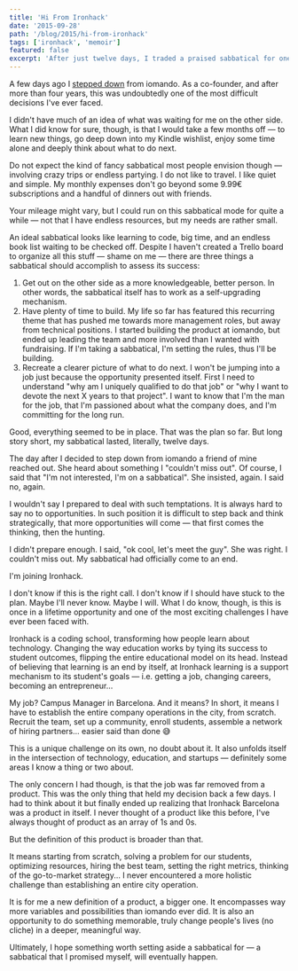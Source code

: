 ```yaml
---
title: 'Hi From Ironhack'
date: '2015-09-28'
path: '/blog/2015/hi-from-ironhack'
tags: ['ironhack', 'memoir']
featured: false
excerpt: 'After just twelve days, I traded a praised sabbatical for one of the most challenging opportunities I have ever been faced. I am joining Ironhack as the Campus Manager in Barcelona, which means setting up the entire city operations from scratch.'
---
```


A few days ago I [stepped down](/blog/2015/stepping-down) from iomando. As a co-founder, and after more than four years, this was undoubtedly one of the most difficult decisions I've ever faced.

I didn't have much of an idea of what was waiting for me on the other side. What I did know for sure, though, is that I would take a few months off — to learn new things, go deep down into my Kindle wishlist, enjoy some time alone and deeply think about what to do next.

Do not expect the kind of fancy sabbatical most people envision though — involving crazy trips or endless partying. I do not like to travel. I like quiet and simple. My monthly expenses don't go beyond some 9.99€ subscriptions and a handful of dinners out with friends.

Your mileage might vary, but I could run on this sabbatical mode for quite a while — not that I have endless resources, but my needs are rather small.

An ideal sabbatical looks like learning to code, big time, and an endless book list waiting to be checked off. Despite I haven't created a Trello board to organize all this stuff — shame on me — there are three things a sabbatical should accomplish to assess its success:

1. Get out on the other side as a more knowledgeable, better person. In other words, the sabbatical itself has to work as a self-upgrading mechanism.
2. Have plenty of time to build. My life so far has featured this recurring theme that has pushed me towards more management roles, but away from technical positions. I started building the product at iomando, but ended up leading the team and more involved than I wanted with fundraising. If I'm taking a sabbatical, I'm setting the rules, thus I'll be building.
3. Recreate a clearer picture of what to do next. I won't be jumping into a job just because the opportunity presented itself. First I need to understand "why am I uniquely qualified to do that job" or "why I want to devote the next X years to that project". I want to know that I'm the man for the job, that I'm passioned about what the company does, and I'm committing for the long run.

Good, everything seemed to be in place. That was the plan so far. But long story short, my sabbatical lasted, literally, twelve days.

The day after I decided to step down from iomando a friend of mine reached out. She heard about something I "couldn't miss out". Of course, I said that "I'm not interested, I'm on a sabbatical". She insisted, again. I said no, again.

I wouldn't say I prepared to deal with such temptations. It is always hard to say no to opportunities. In such position it is difficult to step back and think strategically, that more opportunities will come — that first comes the thinking, then the hunting.

I didn't prepare enough. I said, "ok cool, let's meet the guy". She was right. I couldn't miss out. My sabbatical had officially come to an end.

I'm joining Ironhack.

I don't know if this is the right call. I don't know if I should have stuck to the plan. Maybe I'll never know. Maybe I will. What I do know, though, is this is once in a lifetime opportunity and one of the most exciting challenges I have ever been faced with.

Ironhack is a coding school, transforming how people learn about technology. Changing the way education works by tying its success to student outcomes, flipping the entire educational model on its head. Instead of believing that learning is an end by itself, at Ironhack learning is a support mechanism to its student's goals — i.e. getting a job, changing careers, becoming an entrepreneur...

My job? Campus Manager in Barcelona. And it means? In short, it means I have to establish the entire company operations in the city, from scratch. Recruit the team, set up a community, enroll students, assemble a network of hiring partners... easier said than done 😅

This is a unique challenge on its own, no doubt about it. It also unfolds itself in the intersection of technology, education, and startups — definitely some areas I know a thing or two about.

The only concern I had though, is that the job was far removed from a product. This was the only thing that held my decision back a few days. I had to think about it but finally ended up realizing that Ironhack Barcelona was a product in itself. I never thought of a product like this before, I've always thought of product as an array of 1s and 0s.

But the definition of this product is broader than that.

It means starting from scratch, solving a problem for our students, optimizing resources, hiring the best team, setting the right metrics, thinking of the go-to-market strategy... I never encountered a more holistic challenge than establishing an entire city operation.

It is for me a new definition of a product, a bigger one. It encompasses way more variables and possibilities than iomando ever did. It is also an opportunity to do something memorable, truly change people's lives (no cliche) in a deeper, meaningful way.

Ultimately, I hope something worth setting aside a sabbatical for — a sabbatical that I promised myself, will eventually happen.
